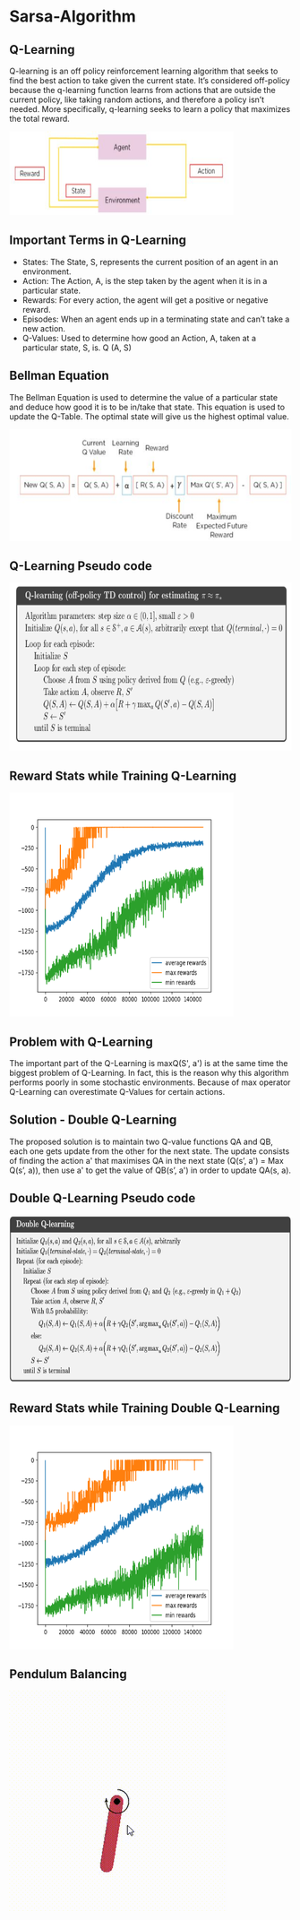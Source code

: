 # Sarsa-Algorithm

## Q-Learning
Q-learning is an off policy reinforcement learning algorithm that seeks to find the best action to take given the current state. It’s considered off-policy because the q-learning function learns from actions that are outside the current policy, like taking random actions, and therefore a policy isn’t needed. More specifically, q-learning seeks to learn a policy that maximizes the total reward.

<img src="https://github.com/BhanuPrakashPebbeti/Balancing-Pendulum-with-Q-Learning/blob/main/assets/Q-learning.jfif" width="400" height="150">

## Important Terms in Q-Learning
- States: The State, S, represents the current position of an agent in an environment. 
- Action: The Action, A, is the step taken by the agent when it is in a particular state.
- Rewards: For every action, the agent will get a positive or negative reward.
- Episodes: When an agent ends up in a terminating state and can’t take a new action.
- Q-Values: Used to determine how good an Action, A, taken at a particular state, S, is. Q (A, S)

## Bellman Equation
The Bellman Equation is used to determine the value of a particular state and deduce how good it is to be in/take that state. This equation is used to update the Q-Table. The optimal state will give us the highest optimal value. 

<img src="https://github.com/BhanuPrakashPebbeti/Balancing-Pendulum-with-Q-Learning/blob/main/assets/bellman-equation.jfif" width="600" height="200">

## Q-Learning Pseudo code

<img src="https://github.com/BhanuPrakashPebbeti/Balancing-Pendulum-with-Q-Learning/blob/main/assets/Q-Learning%20Psuedo%20code.png" width="600" height="300">

## Reward Stats while Training Q-Learning

<img src="https://github.com/BhanuPrakashPebbeti/Balancing-Pendulum-with-Q-Learning/blob/main/Q-Learning/Statistics.png" width="400" height="400">

## Problem with Q-Learning
  The important part of the Q-Learning is maxQ(S', a') is at the same time the biggest problem of Q-Learning. In fact, this is the reason why this algorithm performs poorly in some stochastic environments. Because of max operator Q-Learning can overestimate Q-Values for certain actions.
  
## Solution - Double Q-Learning
  The proposed solution is to maintain two Q-value functions QA and QB, each one gets update from the other for the next state.
The update consists of finding the action a' that maximises QA in the next state (Q(s’, a') = Max Q(s’, a)), then use a' to get the value of QB(s’, a') in order to update QA(s, a).
  
## Double Q-Learning Pseudo code

<img src="https://github.com/BhanuPrakashPebbeti/Balancing-Pendulum-with-Q-Learning/blob/main/assets/Double%20Q-Learning%20Psuedo%20code.png" width="600" height="300">

## Reward Stats while Training Double Q-Learning

<img src="https://github.com/BhanuPrakashPebbeti/Balancing-Pendulum-with-Q-Learning/blob/main/Double-Q-Learning/Statistics.png" width="400" height="400">

## Pendulum Balancing 
![Pendulum_gif](https://github.com/BhanuPrakashPebbeti/Balancing-Pendulum-with-Q-Learning/blob/main/assets/Pendulum-Q.gif)

